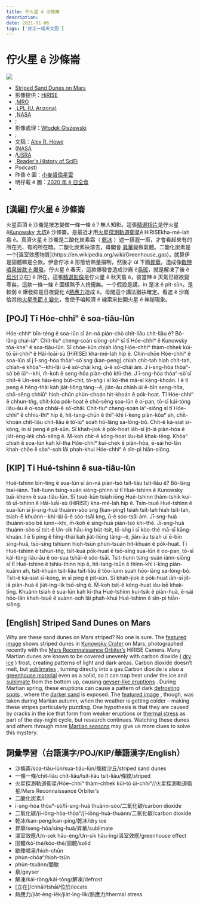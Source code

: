 ```yaml
---
title: 佇火星 ê 沙條崙
description:
date: 2021-01-06
tags: ['逐工一幅天文圖']
---
```


# 佇火星 ê 沙條崙

![](https://1.bp.blogspot.com/-mdV2Bya90e8/X_V3nOUpchI/AAAAAAAAABs/u-Q4CvqnxAYwzcxeXIahNwX1Ej6aYtMEgCLcBGAsYHQ/s1080/StripedDunes_HiRISE_1080.jpeg)
- [Striped Sand Dunes on Mars](https://apod.nasa.gov/apod/ap210106.html)
- 影像提供：[HiRISE](https://hirise.lpl.arizona.edu/)
- ,[MRO](https://mars.jpl.nasa.gov/mro/)
- ,[LPL (U. Arizona)](https://www.lpl.arizona.edu/)
- ,[NASA](https://www.nasa.gov/)
- ;
- 影像處理：[Włodek Głażewski](https://www.flickr.com/people/158004304@N05/)
- ;
- 文稿：[Alex R. Howe](https://sciencemeetsfiction.com/about/)
- ([NASA](https://www.nasa.gov/)
- /[USRA](https://www.usra.edu/)
- ,[Reader's History of SciFi](http://readershistoryofscifi.libsyn.com/)
- Podcast)
- 昨昏 ê 圖：[小麥哲倫星雲](https://apod-taigi.blogspot.com/2021/01/20210105.html)
- 明仔載 ê 圖：[2020 年 ê 日全食](https://apod-taigi.blogspot.com/2021/01/20210107.html)
-


## [漢羅] 佇火星 ê 沙條崙

火星面頂 ê 沙崙是按怎變做一條一條 ê？無人知影。這張[精選相片](https://www.uahirise.org/ESP_066476_2370)是佇火星 ê[Kunowsky](https://en.wikipedia.org/wiki/Kunowsky_(Martian_crater)) [大坑](https://en.wikipedia.org/wiki/Kunowsky_(Martian_crater))ê 沙條崙。是最近才用[火星探測軌道衛星](https://mars.nasa.gov/mro/)ê HiRISEkha-mé-lah 翕 ê。真濟火星 ê 沙崙是二酸化炭素霜（ [乾冰](https://en.wikipedia.org/wiki/Dry_ice) ）遮一搭遐一搭，才會看起來有的所在光、有的所在暗。二酸化炭素袂溶去，毋閣會 [昇華](https://en.wikipedia.org/wiki/Sublimation_(phase_transition))變做氣體。二酸化炭素是一个[溫室效應物質](https://en.wikipedia.org/wiki/Greenhouse_gas)，就算伊是固體嘛是仝款。伊會佇冰 ê 形態佮熱量擋咧，然後才 úi 下面[昇華](https://youtu.be/L_gnxWUuLm0)，造成像[歇陣噴泉彼款 ê 爆發](https://en.wikipedia.org/wiki/Geysers_on_Mars)。佇火星 ê 春天，這款爆發會造成沙崙 ê[烏斑](https://apod.nasa.gov/apod/ap070805.html)，就是解凍了後 ê[烏沙](https://apod.nasa.gov/apod/ap160119.html)[立在] ê 所在。這張[精選影像](https://www.flickr.com/photos/186557130@N06/50642211592/in/pool-apods/)是佇火星 ê 秋天翕 ê，彼當陣 ê 天氣已經欲變寒矣，這款一條一條 ê 圖樣煞予人捎攏無。一个假設是講，in 是冰 ê pit-sûn。是較弱 ê 爆發抑是日夜變化 ê[熱應力](https://en.wikipedia.org/wiki/Thermal_stress)造成 ê。毋閣這个講法猶袂確定。看遮 ê 沙崙佮其他[火星季節 ê 變化](https://www.msss.com/http/ps/seasons/seasons.html)，會使予咱較濟 ê 線索來拍開火星 ê 神祕現象。

## [POJ] Tī Hóe-chhiⁿ ê soa-tiâu-lūn

Hóe-chhiⁿ bīn-téng ê soa-lûn sī án-ná piàn-chò chi̍t-liâu chi̍t-liâu ê? Bô-lâng chai-iáⁿ. Chi̍t-tiuⁿ cheng-soán siòng-phìⁿ sī tī Hóe-chhiⁿ ê Kunowsky tōa-kheⁿ ê soa-tiâu-lūn. Sī chòe-kūn chiah iōng Hóe-chhiⁿ thàm-chhek kúi-tō ūi-chhiⁿ ê Hái-loāi-sù (HiRISE) kha-mé-lah hip ê. Chin-chōe Hóe-chhiⁿ ê soa-lūn sī j  ī-sng-hòa thòaⁿ-sò͘ sng (kan-peng) chiah chi̍t-tah hiah chi̍t-tah, chiah-ē khòaⁿ--khí-lâi ū-ê só͘-chāi kng, ū-ê só͘-chāi àm. J   ī-sng-hòa thòaⁿ-sò͘ bē iûⁿ--khì, m̄-koh ē seng-hôa piàn-chò khì-thé. J   ī-sng-hòa thòaⁿ-sò͘ sī chi̍t-ê Un-sek hāu-èng bu̍t-chit, tō-sǹg i sī kò͘-thé mā-sī kāng-khoán. I ē tī peng ê hêng-thài kah jia̍t-liōng tàng--ê, jiân-āu chiah úi ē-bīn seng-hôa, chō-sêng chhiūⁿ hioh-chūn phùn-choán hit-khoán ê po̍k-hoat. Tī Hóe-chhiⁿ ê chhun-tn̂g, chi̍t-kóa po̍k-hoat ē chō-sêng soa-lūn ê o͘-pan, tō-sī kái-tòng liáu-āu ê o͘-soa chhāi-ê só͘-chāi. Chit-tiuⁿ cheng-soán iáⁿ-siōng sī tī Hóe-chhiⁿ ê chhiu-thiⁿ hip ê, hit-tang-chūn ê thiⁿ-khì í-keng piàn-kôaⁿ ah, chi̍t-khoán  chi̍t-liâu chi̍t-liâu ê tô͘-iūⁿ soah hō͘-lâng sa-lóng-bô. Chi̍t-ê ká-siat sī-kóng, in sī peng ê pit-sûn. Sī khah-jiok ê po̍k-hoat ia̍h-sī ji̍t-iā piàn-hòa ê jia̍t-èng-le̍k chō-sêng ê. M̄-koh chit-ê kóng-hoat iáu-bē khak-tēng. Khòaⁿ chiah ê soa-lūn kah kî-tha Hóe-chhiⁿ kui-chek ê piàn-hòa, ē-sái hō͘-lân khah-chōe ê sòaⁿ-soh lâi phah-khui Hóe-chhiⁿ ê sîn-pì hiān-siōng.

## [KIP] Tī Hué-tshinn ê sua-tiâu-lūn

Hué-tshinn bīn-tíng ê sua-lûn sī án-ná piàn-tsò tsi̍t-liâu tsi̍t-liâu ê? Bô-lâng tsai-iánn. Tsi̍t-tiunn tsing-suán siòng-phìnn sī tī Hué-tshinn ê Kunowsky tuā-khenn ê sua-tiâu-lūn. Sī tsuè-kūn tsiah iōng Hué-tshinn thàm-tshik kuí-tō uī-tshinn ê Hái-luāi-sù (HiRISE) kha-mé-lah hip ê. Tsin-tsuē Hué-tshinn ê sua-lūn sī jī-sng-huà thuànn-sòo sng (kan-ping) tsiah tsi̍t-tah hiah tsi̍t-tah, tsiah-ē khuànn--khí-lâi ū-ê sóo-tsāi kng, ū-ê sóo-tsāi àm. Jī-sng-huà thuànn-sòo bē îunn--khì, m̄-koh ē sing-huâ piàn-tsò khì-thé. Jī-sng-huà thuànn-sòo sī tsi̍t-ê Un-sik hāu-ìng bu̍t-tsit, tō-sǹg i sī kòo-thé mā-sī kāng-khuán. I ē tī ping ê hîng-thài kah jia̍t-liōng tàng--ê, jiân-āu tsiah uí ē-bīn sing-huâ, tsō-sîng tshīunn hioh-tsūn phùn-tsuán hit-khuán ê po̍k-huat. Tī Hué-tshinn ê tshun-tn̂g, tsi̍t-kuá po̍k-huat ē tsō-sîng sua-lūn ê oo-pan, tō-sī kái-tòng liáu-āu ê oo-sua tshāi-ê sóo-tsāi. Tsit-tiunn tsing-suán iánn-siōng sī tī Hué-tshinn ê tshiu-thinn hip ê, hit-tang-tsūn ê thinn-khì í-king piàn-kuânn ah, tsi̍t-khuán tsi̍t-liâu tsi̍t-liâu ê tôo-īunn suah hōo-lâng sa-lóng-bô. Tsi̍t-ê ká-siat sī-kóng, in sī ping ê pit-sûn. Sī khah-jiok ê po̍k-huat ia̍h-sī ji̍t-iā piàn-huà ê jia̍t-ìng-li̍k tsō-sîng ê. M̄-koh tsit-ê kóng-huat iáu-bē khak-tīng. Khuànn tsiah ê sua-lūn kah kî-tha Hué-tshinn kui-tsik ê piàn-huà, ē-sái hōo-lân khah-tsuē ê suànn-soh lâi phah-khui Hué-tshinn ê sîn-pì hiān-siōng.

## [English] Striped Sand Dunes on Mars 

Why are these sand dunes on Mars striped? No one is sure. The [featured image](https://www.uahirise.org/ESP_066476_2370) shows striped dunes in [Kunowsky Crater](https://en.wikipedia.org/wiki/Kunowsky_(Martian_crater)) on Mars, photographed recently with the [Mars Reconnaissance Orbiter’s](https://mars.nasa.gov/mro/) HiRISE Camera. Many Martian dunes are known to be covered unevenly with carbon dioxide ( [dry ice](https://en.wikipedia.org/wiki/Dry_ice) ) frost, creating patterns of light and dark areas. Carbon dioxide doesn’t melt, but [sublimates](https://en.wikipedia.org/wiki/Sublimation_(phase_transition)) , turning directly into a gas.Carbon dioxide is also a [greenhouse material](https://en.wikipedia.org/wiki/Greenhouse_gas) even as a solid, so it can trap heat under the ice and [sublimate](https://youtu.be/L_gnxWUuLm0) from the bottom up, causing [geyser-like eruptions](https://en.wikipedia.org/wiki/Geysers_on_Mars) . During Martian spring, these eruptions can cause a pattern of dark [defrosting spots](https://apod.nasa.gov/apod/ap070805.html) , where the [darker sand](https://apod.nasa.gov/apod/ap160119.html) is exposed. The [featured image](https://www.flickr.com/photos/186557130@N06/50642211592/in/pool-apods/) , though, was taken during Martian autumn, when the weather is getting colder – making these stripes particularly puzzling. One hypothesis is that they are caused by cracks in the ice that form from weaker eruptions or [thermal stress](https://en.wikipedia.org/wiki/Thermal_stress) as part of the day-night cycle, but research continues. Watching these dunes and others through more [Martian seasons](https://www.msss.com/http/ps/seasons/seasons.html) may give us more clues to solve this mystery.

## 詞彙學習（台語漢字/POJ/KIP/華語漢字/English）

- 沙條崙/soa-tiâu-lūn/sua-tiâu-lūn/條紋沙丘/striped sand dunes
- 一條一條/chi̍t-liâu chi̍t-liâu/tsi̍t-liâu tsi̍t-liâu/條紋/striped
- 火星探測軌道衛星/Hóe-chhiⁿ thàm-chhek kúi-tō ūi-chhiⁿ//火星探測軌道衛星/Mars Reconnaissance Orbiter’s
- 二酸化炭素/l
- ī-sng-hòa thòaⁿ-sò͘/lī-sng-huà thuànn-sòo/二氧化碳/carbon dioxide
- 二氧化碳/jī-iông-hòa-thòaⁿ/jī-iông-huà-thuànn/二氧化碳/carbon dioxide
- 乾冰/kan-peng/kan-ping/乾冰/dry ice
- 昇華/seng-hôa/sing-huâ/昇華/sublimate
- 溫室效應/Un-sek hāu-èng/Un-sik hāu-ìng/溫室效應/greenhouse effect
- 固體/kò͘-thé/kòo-thé/固體/solid
- 歇陣噴泉/hioh-chūn
- phùn-chôaⁿ/hioh-tsūn
- phùn-tsuânn/間歇
- 泉/geyser
- 解凍/kái-tòng/kái-tòng/解凍/defrost
- [立在]/chhāi/tshāi/位於/locate
- 熱應力/jia̍t-èng-le̍k/jia̍t-ìng-li̍k/熱應力/thermal stress
